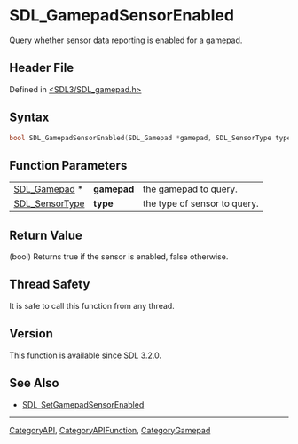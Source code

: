 # SDL_GamepadSensorEnabled

Query whether sensor data reporting is enabled for a gamepad.

## Header File

Defined in [<SDL3/SDL_gamepad.h>](https://github.com/libsdl-org/SDL/blob/main/include/SDL3/SDL_gamepad.h)

## Syntax

```c
bool SDL_GamepadSensorEnabled(SDL_Gamepad *gamepad, SDL_SensorType type);
```

## Function Parameters

|                                  |             |                              |
| -------------------------------- | ----------- | ---------------------------- |
| [SDL_Gamepad](SDL_Gamepad) *     | **gamepad** | the gamepad to query.        |
| [SDL_SensorType](SDL_SensorType) | **type**    | the type of sensor to query. |

## Return Value

(bool) Returns true if the sensor is enabled, false otherwise.

## Thread Safety

It is safe to call this function from any thread.

## Version

This function is available since SDL 3.2.0.

## See Also

- [SDL_SetGamepadSensorEnabled](SDL_SetGamepadSensorEnabled)

----
[CategoryAPI](CategoryAPI), [CategoryAPIFunction](CategoryAPIFunction), [CategoryGamepad](CategoryGamepad)

